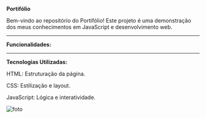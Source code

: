 **Portifólio**

Bem-vindo ao repositório do Portifólio!
Este projeto é uma demonstração dos meus conhecimentos em JavaScript e desenvolvimento web.

-----------------------------------------------------------------------------------------------

**Funcionalidades:**

-----------------------------------------------------------------------------------------------

**Tecnologias Utilizadas:**

HTML: Estruturação da página.

CSS: Estilização e layout.

JavaScript: Lógica e interatividade.

![foto](https://github.com/RhyanVictoor/portifolio-02/blob/main/assets/images/Captura%20de%20tela%202024-08-05%20190002.png?raw=true)
